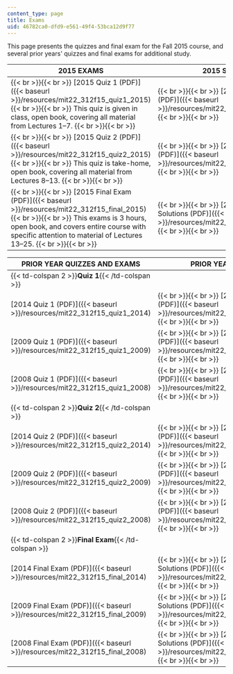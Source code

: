 ```yaml
---
content_type: page
title: Exams
uid: 46782ca0-dfd9-e561-49f4-53bca12d9f77
---
```


This page presents the quizzes and final exam for the Fall 2015 course, and several prior years' quizzes and final exams for additional study.

| 2015 EXAMS | 2015 SOLUTIONS |
| --- | --- |
|  {{< br >}}{{< br >}} [2015 Quiz 1 (PDF)]({{< baseurl >}}/resources/mit22_312f15_quiz1_2015) {{< br >}}{{< br >}} This quiz is given in class, open book, covering all material from Lectures 1–7. {{< br >}}{{< br >}}  |  {{< br >}}{{< br >}} [2015 Quiz 1 Solutions (PDF)]({{< baseurl >}}/resources/mit22_312f15_quiz1_2015sol) {{< br >}}{{< br >}}  |
|  {{< br >}}{{< br >}} [2015 Quiz 2 (PDF)]({{< baseurl >}}/resources/mit22_312f15_quiz2_2015) {{< br >}}{{< br >}} This quiz is take-home, open book, covering all material from Lectures 8–13. {{< br >}}{{< br >}}  |  {{< br >}}{{< br >}} [2015 Quiz 2 Solutions (PDF)]({{< baseurl >}}/resources/mit22_312f15_quiz2_2015sol) {{< br >}}{{< br >}}  |
|  {{< br >}}{{< br >}} [2015 Final Exam (PDF)]({{< baseurl >}}/resources/mit22_312f15_final_2015) {{< br >}}{{< br >}} This exams is 3 hours, open book, and covers entire course with specific attention to material of Lectures 13–25. {{< br >}}{{< br >}}  |  {{< br >}}{{< br >}} [2015 Final Exam Solutions (PDF)]({{< baseurl >}}/resources/mit22_312f15_final_2015sol) {{< br >}}{{< br >}}  

| PRIOR YEAR QUIZZES AND EXAMS | PRIOR YEAR SOLUTIONS |
| --- | --- |
| {{< td-colspan 2 >}}**Quiz 1**{{< /td-colspan >}} ||
| [2014 Quiz 1 (PDF)]({{< baseurl >}}/resources/mit22_312f15_quiz1_2014) |  {{< br >}}{{< br >}} [2014 Quiz 1 Solutions (PDF)]({{< baseurl >}}/resources/mit22_312f15_quiz1_2014sol) {{< br >}}{{< br >}}  |
| [2009 Quiz 1 (PDF)]({{< baseurl >}}/resources/mit22_312f15_quiz1_2009) |  {{< br >}}{{< br >}} [2009 Quiz 1 Solutions (PDF)]({{< baseurl >}}/resources/mit22_312f15_quiz1_2009sol) {{< br >}}{{< br >}}  |
| [2008 Quiz 1 (PDF)]({{< baseurl >}}/resources/mit22_312f15_quiz1_2008) |  {{< br >}}{{< br >}} [2008 Quiz 1 Solutions (PDF)]({{< baseurl >}}/resources/mit22_312f15_quiz1_2008sol) {{< br >}}{{< br >}}  |
| {{< td-colspan 2 >}}**Quiz 2**{{< /td-colspan >}} ||
| [2014 Quiz 2 (PDF)]({{< baseurl >}}/resources/mit22_312f15_quiz2_2014) |  {{< br >}}{{< br >}} [2014 Quiz 2 Solutions (PDF)]({{< baseurl >}}/resources/mit22_312f15_quiz2_2014sol) {{< br >}}{{< br >}}  |
| [2009 Quiz 2 (PDF)]({{< baseurl >}}/resources/mit22_312f15_quiz2_2009) |  {{< br >}}{{< br >}} [2009 Quiz 2 Solutions (PDF)]({{< baseurl >}}/resources/mit22_312f15_quiz2_2009sol) {{< br >}}{{< br >}}  |
| [2008 Quiz 2 (PDF)]({{< baseurl >}}/resources/mit22_312f15_quiz2_2008) |  {{< br >}}{{< br >}} [2008 Quiz 2 Solutions (PDF)]({{< baseurl >}}/resources/mit22_312f15_quiz2_2008sol) {{< br >}}{{< br >}}  |
| {{< td-colspan 2 >}}**Final Exam**{{< /td-colspan >}} ||
| [2014 Final Exam (PDF)]({{< baseurl >}}/resources/mit22_312f15_final_2014) |  {{< br >}}{{< br >}} [2014 Final Exam Solutions (PDF)]({{< baseurl >}}/resources/mit22_312f15_final_2014sol) {{< br >}}{{< br >}}  |
| [2009 Final Exam (PDF)]({{< baseurl >}}/resources/mit22_312f15_final_2009) |  {{< br >}}{{< br >}} [2009 Final Exam Solutions (PDF)]({{< baseurl >}}/resources/mit22_312f15_final_2009sol) {{< br >}}{{< br >}}  |
| [2008 Final Exam (PDF)]({{< baseurl >}}/resources/mit22_312f15_final_2008) |  {{< br >}}{{< br >}} [2008 Final Exam Solutions (PDF)]({{< baseurl >}}/resources/mit22_312f15_final_2008sol) {{< br >}}{{< br >}}